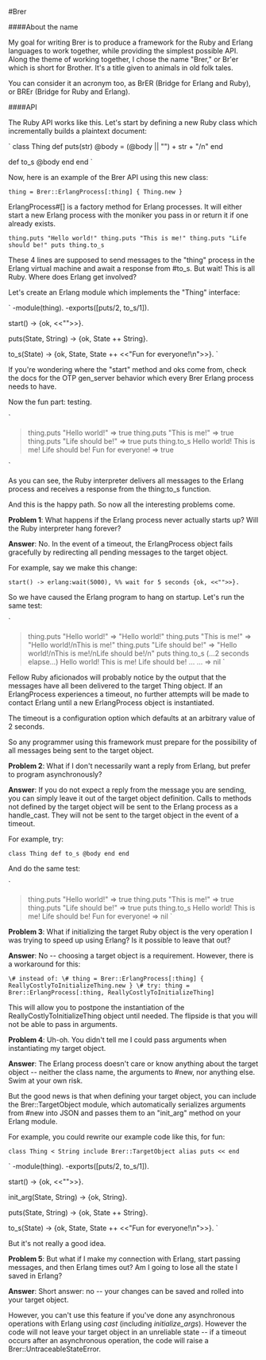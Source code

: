 #Brer

####About the name

My goal for writing Brer is to produce a framework for the Ruby and Erlang languages to work together, while providing the simplest possible API. Along the theme of working together, I chose the name "Brer," or Br'er which is short for Brother. It's a title given to animals in old folk tales.

You can consider it an acronym too, as BrER (Bridge for Erlang and Ruby), or BREr (Bridge for Ruby and Erlang).

####API

The Ruby API works like this. Let's start by defining a new Ruby class which incrementally builds a plaintext document:

`
class Thing
  def puts(str)
    @body = (@body || "") + str + "/n"
  end

  def to_s
    @body
  end
end
`

Now, here is an example of the Brer API using this new class:


`
thing = Brer::ErlangProcess[:thing] { Thing.new }
`

ErlangProcess#[] is a factory method for Erlang processes. It will either start a new Erlang process with the moniker you pass in or return it if one already exists.

`
thing.puts "Hello world!"
thing.puts "This is me!"
thing.puts "Life should be!"
puts thing.to_s
`

These 4 lines are supposed to send messages to the "thing" process in the Erlang virtual machine and await a response from #to_s. But wait! This is all Ruby. Where does Erlang get involved?

Let's create an Erlang module which implements the "Thing" interface:

`
-module(thing).
-exports([puts/2, to_s/1]).

start() ->
  {ok, <<"">>}.

puts(State, String) ->
  {ok, State ++ String}.
  
to_s(State) ->
  {ok, State, State ++ <<"Fun for everyone!\n">>}.
`

If you're wondering where the "start" method and oks come from, check the docs for the OTP gen_server behavior which every Brer Erlang process needs to have.

Now the fun part: testing.

`
> thing.puts "Hello world!"
=> true
> thing.puts "This is me!"
=> true
> thing.puts "Life should be!"
=> true
> puts thing.to_s
Hello world!
This is me!
Life should be!
Fun for everyone!
=> true
>
` 

As you can see, the Ruby interpreter delivers all messages to the Erlang process and receives a response from the thing:to_s function.

And this is the happy path. So now all the interesting problems come. 

**Problem 1**: What happens if the Erlang process never actually starts up? Will the Ruby interpreter hang forever?

**Answer**: No. In the event of a timeout, the ErlangProcess object fails gracefully by redirecting all pending messages to the target object. 

For example, say we make this change:

`
start() ->
  erlang:wait(5000), %% wait for 5 seconds
  {ok, <<"">>}.
`

So we have caused the Erlang program to hang on startup. Let's run the same test:

`
> thing.puts "Hello world!"
=> "Hello world!"
> thing.puts "This is me!"
=> "Hello world!/nThis is me!"
> thing.puts "Life should be!"
=> "Hello world!/nThis is me!/nLife should be!/n"
> puts thing.to_s
(…2 seconds elapse…)
Hello world!
This is me!
Life should be!
…
...
=> nil
>` 

Fellow Ruby aficionados will probably notice by the output that the messages have all been delivered to the target Thing object. If an ErlangProcess experiences a timeout, no further attempts will be made to contact Erlang until a new ErlangProcess object is instantiated.

The timeout is a configuration option which defaults at an arbitrary value of 2 seconds.

So any programmer using this framework must prepare for the possibility of all messages being sent to the target object.

**Problem 2**: What if I don't necessarily want a reply from Erlang, but prefer to program asynchronously?

**Answer**: If you do not expect a reply from the message you are sending, you can simply leave it out of the target object definition. Calls to methods not defined by the target object will be sent to the Erlang process as a handle_cast. They will not be sent to the target object in the event of a timeout.

For example, try:

`
class Thing
  def to_s
    @body
  end
end
`

And do the same test:

`
> thing.puts "Hello world!"
=> true
> thing.puts "This is me!"
=> true
> thing.puts "Life should be!"
=> true
> puts thing.to_s
Hello world!
This is me!
Life should be!
Fun for everyone!
=> nil
>` 

**Problem 3**: What if initializing the target Ruby object is the very operation I was trying to speed up using Erlang? Is it possible to leave that out?

**Answer**: No -- choosing a target object is a requirement. However, there is a workaround for this:

`
\# instead of:
\# thing = Brer::ErlangProcess[:thing] { ReallyCostlyToInitializeThing.new }
\# try:
thing = Brer::ErlangProcess[:thing, ReallyCostlyToInitializeThing]
`

This will allow you to postpone the instantiation of the ReallyCostlyToInitializeThing object until needed. The flipside is that you will not be able to pass in arguments.

**Problem 4**: Uh-oh. You didn't tell me I could pass arguments when instantiating my target object.

**Answer**: The Erlang process doesn't care or know anything about the target object -- neither the class name, the arguments to #new, nor anything else. Swim at your own risk.

But the good news is that when defining your target object, you can include the Brer::TargetObject module, which automatically serializes  arguments from #new into JSON and passes them to an "init_arg" method on your Erlang module.

For example, you could rewrite our example code like this, for fun:

`
class Thing < String
  include Brer::TargetObject
  alias puts <<
end
`

`
-module(thing).
-exports([puts/2, to_s/1]).

start() ->
  {ok, <<"">>}.
  
init_arg(State, String) ->
  {ok, String}.

puts(State, String) ->
  {ok, State ++ String}.
  
to_s(State) ->
  {ok, State, State ++ <<"Fun for everyone!\n">>}.
`

But it's not really a good idea.

**Problem 5**: But what if I make my connection with Erlang, start passing messages, and then Erlang times out? Am I going to lose all the state I saved in Erlang?

**Answer**: Short answer: no -- your changes can be saved and rolled into your target object.

However, you can't use this feature if you've done any asynchronous operations with Erlang using _cast_ (including _initialize_args_). However the code will not leave your target object in an unreliable state -- if a timeout occurs after an asynchronous operation, the code will raise a Brer::UntraceableStateError.
